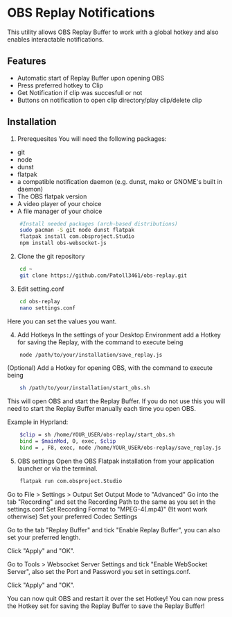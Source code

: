 
# OBS Replay Notifications

This utility allows OBS Replay Buffer to work with a global hotkey and also enables interactable notifications.


## Features

- Automatic start of Replay Buffer upon opening OBS
- Press preferred hotkey to Clip
- Get Notification if clip was succesfull or not
- Buttons on notification to open clip directory/play clip/delete clip


## Installation

1. Prerequesites
You will need the following packages:
- git
- node
- dunst
- flatpak
- a compatible notification daemon (e.g. dunst, mako or GNOME's built in daemon)
- The OBS flatpak version
- A video player of your choice
- A file manager of your choice

```bash
    #Install needed packages (arch-based distributions)
    sudo pacman -S git node dunst flatpak
    flatpak install com.obsproject.Studio
    npm install obs-websocket-js
```

2. Clone the git repository
```bash
    cd ~
    git clone https://github.com/Patoll3461/obs-replay.git
```

3. Edit setting.conf
```bash
    cd obs-replay
    nano settings.conf
```
Here you can set the values you want.

4. Add Hotkeys
In the settings of your Desktop Environment add a Hotkey for saving the Replay, with the command to execute being 
```bash
    node /path/to/your/installation/save_replay.js
```

(Optional) Add a Hotkey for opening OBS, with the command to execute being
```bash
    sh /path/to/your/installation/start_obs.sh
```
This will open OBS and start the Replay Buffer. If you do not use this you will need to start the Replay Buffer manually each time you open OBS.

Example in Hyprland:

```bash
    $clip = sh /home/YOUR_USER/obs-replay/start_obs.sh
    bind = $mainMod, O, exec, $clip
    bind = , F8, exec, node /home/YOUR_USER/obs-replay/save_replay.js
```

5. OBS settings
Open the OBS Flatpak installation from your application launcher or via the terminal.
```bash
    flatpak run com.obsproject.Studio
```
Go to File > Settings > Output
Set Output Mode to "Advanced"
Go into the tab "Recording" and set the Recording Path to the same as you set in the settings.conf
Set Recording Format to "MPEG-4(.mp4)" (!It wont work otherwise)
Set your preferred Codec Settings

Go to the tab "Replay Buffer" and tick "Enable Replay Buffer", you can also set your preferred length.

Click "Apply" and "OK".

Go to Tools > Websocket Server Settings and tick "Enable WebSocket Server", also set the Port and Password you set in settings.conf.

Click "Apply" and "OK".

You can now quit OBS and restart it over the set Hotkey!
You can now press the Hotkey set for saving the Replay Buffer to save the Replay Buffer!

